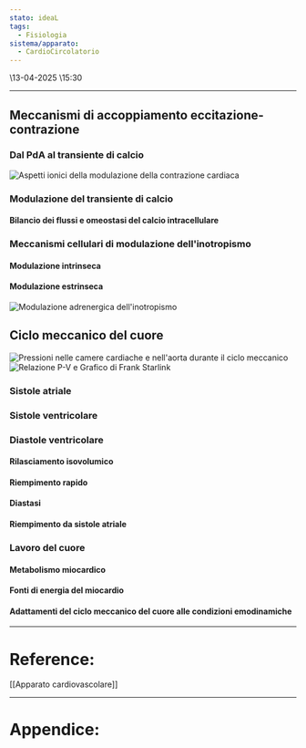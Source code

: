 ```yaml
---
stato: ideaL
tags:
  - Fisiologia
sistema/apparato:
  - CardioCircolatorio
---
```

\13-04-2025 \15:30

--- 

## Meccanismi di accoppiamento eccitazione-contrazione

### Dal PdA al transiente di calcio
![Aspetti ionici della modulazione della contrazione cardiaca](https://i.imgur.com/Ks9YezQ.png)


### Modulazione del transiente di calcio
#### Bilancio dei flussi e omeostasi del calcio intracellulare
### Meccanismi cellulari di modulazione dell'inotropismo
#### Modulazione intrinseca
#### Modulazione estrinseca

![Modulazione adrenergica dell'inotropismo](https://i.imgur.com/G48Rjei.png)

## Ciclo meccanico del cuore
![Pressioni nelle camere cardiache e nell'aorta durante il ciclo meccanico](https://i.imgur.com/BmAsZfT.png)
![Relazione P-V e Grafico di Frank Starlink](https://i.imgur.com/IYOAAvC.png)
### Sistole atriale



### Sistole ventricolare
### Diastole ventricolare
#### Rilasciamento isovolumico
#### Riempimento rapido
#### Diastasi
#### Riempimento da sistole atriale
### Lavoro del cuore
#### Metabolismo miocardico
#### Fonti di energia del miocardio
#### Adattamenti del ciclo meccanico del cuore alle condizioni emodinamiche









--- 
# Reference:
[[Apparato cardiovascolare]]

--- 
# Appendice:
[^1]: 
[^2]:
[^3]:
[^4]: 
[^5]:
